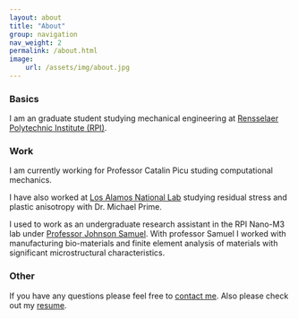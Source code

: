 ```yaml
---
layout: about
title: "About"
group: navigation
nav_weight: 2
permalink: /about.html
image:
    url: /assets/img/about.jpg
---
```

### Basics

I am an graduate student studying mechanical engineering at [Rensselaer Polytechnic Institute (RPI)](http://www.rpi.edu).

### Work

I am currently working for Professor Catalin Picu studing computational mechanics.

I have also worked at [Los Alamos National Lab](http://www.lanl.gov) studying residual stress and plastic anisotropy with Dr. Michael Prime.

I used to work as an undergraduate research assistant in the RPI Nano-M3 lab under [Professor Johnson Samuel](http://www.johnsonsamuel.com). With professor Samuel I worked with manufacturing bio-materials and finite element analysis of materials with significant microstructural characteristics.

### Other
If you have any questions please feel free to [contact me](contact.html). Also please check out my [resume](resume.html).
